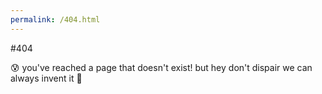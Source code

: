 ```yaml
---
permalink: /404.html
---
```

#404

:cold_sweat: you've reached a page that doesn't exist! but hey don't dispair we can always invent it :crystal_ball:
